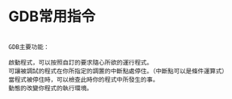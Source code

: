 # GDB常用指令
```

```

```
GDB主要功能：

啟動程式，可以按照自訂的要求隨心所欲的運行程式。
可讓被調試的程式在你所指定的調置的中斷點處停住。（中斷點可以是條件運算式）
當程式被停住時，可以檢查此時你的程式中所發生的事。
動態的改變你程式的執行環境。
```
## 
```



```



## 
```



```




## 
```



```




## 
```



```




## 
```



```




## 
```



```



